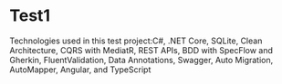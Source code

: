 # Test1

Technologies used in this test project:C#, .NET Core, SQLite, Clean Architecture, CQRS with MediatR, REST APIs, BDD with SpecFlow and Gherkin, FluentValidation, Data Annotations, Swagger, Auto Migration, AutoMapper, Angular, and TypeScript
